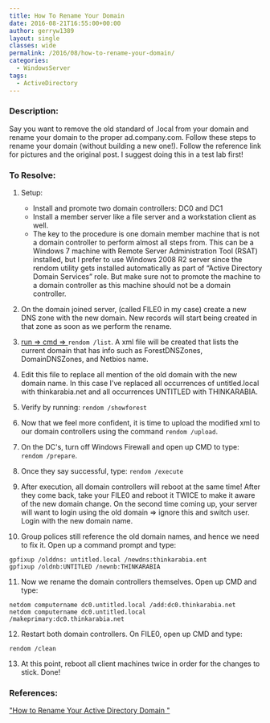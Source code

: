 ```yaml
---
title: How To Rename Your Domain
date: 2016-08-21T16:55:00+00:00
author: gerryw1389
layout: single
classes: wide
permalink: /2016/08/how-to-rename-your-domain/
categories:
  - WindowsServer
tags:
  - ActiveDirectory
---
```

<!--more-->

### Description:

Say you want to remove the old standard of .local from your domain and rename your domain to the proper ad.company.com. Follow these steps to rename your domain (without building a new one!). Follow the reference link for pictures and the original post. I suggest doing this in a test lab first!

### To Resolve:

1. Setup:

   - Install and promote two domain controllers: DC0 and DC1
   - Install a member server like a file server and a workstation client as well.
   - The key to the procedure is one domain member machine that is not a domain controller to perform almost all steps from. This can be a Windows 7 machine with Remote Server Administration Tool (RSAT) installed, but I prefer to use Windows 2008 R2 server since the rendom utility gets installed automatically as part of &#8220;Active Directory Domain Services&#8221; role. But make sure not to promote the machine to a domain controller as this machine should not be a domain controller.

2. On the domain joined server, (called FILE0 in my case) create a new DNS zone with the new domain. New records will start being created in that zone as soon as we perform the rename.

3. [run => cmd => ](https://automationadmin.com/2016/05/command-prompt-overview/) `rendom /list`. A xml file will be created that lists the current domain that has info such as ForestDNSZones, DomainDNSZones, and Netbios name.

4. Edit this file to replace all mention of the old domain with the new domain name. In this case I've replaced all occurrences of untitled.local with thinkarabia.net and all occurrences UNTITLED with THINKARABIA.

5. Verify by running: `rendom /showforest`

6. Now that we feel more confident, it is time to upload the modified xml to our domain controllers using the command `rendom /upload`.

7. On the DC's, turn off Windows Firewall and open up CMD to type: `rendom /prepare`.

8. Once they say successful, type: `rendom /execute`

9. After execution, all domain controllers will reboot at the same time! After they come back, take your FILE0 and reboot it TWICE to make it aware of the new domain change. On the second time coming up, your server will want to login using the old domain => ignore this and switch user. Login with the new domain name.

10. Group polices still reference the old domain names, and hence we need to fix it. Open up a command prompt and type:

   ```escape
   gpfixup /olddns: untitled.local /newdns:thinkarabia.ent  
   gpfixup /oldnb:UNTITLED /newnb:THINKARABIA
   ```

11. Now we rename the domain controllers themselves. Open up CMD and type:

   ```escape
   netdom computername dc0.untitled.local /add:dc0.thinkarabia.net  
   netdom computername dc0.untitled.local /makeprimary:dc0.thinkarabia.net
   ```

12. Restart both domain controllers. On FILE0, open up CMD and type:

   ```escape
   rendom /clean
   ```

13. At this point, reboot all client machines twice in order for the changes to stick. Done!

### References:

["How to Rename Your Active Directory Domain "](https://www.pluralsight.com/blog/software-development/rename-active-directory-domain)